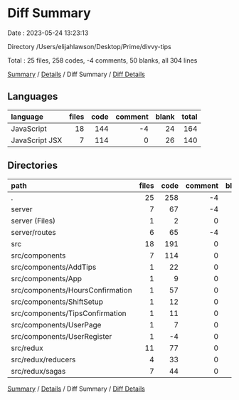 # Diff Summary

Date : 2023-05-24 13:23:13

Directory /Users/elijahlawson/Desktop/Prime/divvy-tips

Total : 25 files,  258 codes, -4 comments, 50 blanks, all 304 lines

[Summary](results.md) / [Details](details.md) / Diff Summary / [Diff Details](diff-details.md)

## Languages
| language | files | code | comment | blank | total |
| :--- | ---: | ---: | ---: | ---: | ---: |
| JavaScript | 18 | 144 | -4 | 24 | 164 |
| JavaScript JSX | 7 | 114 | 0 | 26 | 140 |

## Directories
| path | files | code | comment | blank | total |
| :--- | ---: | ---: | ---: | ---: | ---: |
| . | 25 | 258 | -4 | 50 | 304 |
| server | 7 | 67 | -4 | 14 | 77 |
| server (Files) | 1 | 2 | 0 | 0 | 2 |
| server/routes | 6 | 65 | -4 | 14 | 75 |
| src | 18 | 191 | 0 | 36 | 227 |
| src/components | 7 | 114 | 0 | 26 | 140 |
| src/components/AddTips | 1 | 22 | 0 | 4 | 26 |
| src/components/App | 1 | 9 | 0 | 2 | 11 |
| src/components/HoursConfirmation | 1 | 57 | 0 | 14 | 71 |
| src/components/ShiftSetup | 1 | 12 | 0 | 2 | 14 |
| src/components/TipsConfirmation | 1 | 11 | 0 | 3 | 14 |
| src/components/UserPage | 1 | 7 | 0 | 1 | 8 |
| src/components/UserRegister | 1 | -4 | 0 | 0 | -4 |
| src/redux | 11 | 77 | 0 | 10 | 87 |
| src/redux/reducers | 4 | 33 | 0 | 3 | 36 |
| src/redux/sagas | 7 | 44 | 0 | 7 | 51 |

[Summary](results.md) / [Details](details.md) / Diff Summary / [Diff Details](diff-details.md)
